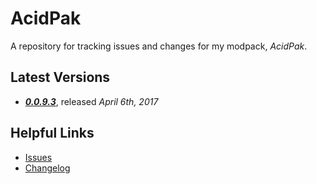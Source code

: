 # AcidPak
A repository for tracking issues and changes for my modpack, *AcidPak*.

## Latest Versions
- ***[0.0.9.3](https://minecraft.curseforge.com/projects/acidpak/files/2403649)***, released *April 6th, 2017*

## Helpful Links
- [Issues](https://github.com/xlxAciDxlx/AcidPak/issues)
- [Changelog](https://github.com/xlxAciDxlx/AcidPak/blob/CHANGELOG.md)